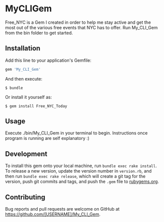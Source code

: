 # MyCLIGem

  Free_NYC is a Gem I created in order to help me stay active and get the most out of the various free events that NYC has to offer.  Run My_CLI_Gem from the bin folder to get started.

## Installation

Add this line to your application's Gemfile:

```ruby
gem 'My_CLI_Gem'
```

And then execute:

    $ bundle

Or install it yourself as:

    $ gem install Free_NYC_Today

## Usage

 Execute ./bin/My_CLI_Gem in your terminal to begin.  Instructions once program is running are self explanatory :)

## Development


To install this gem onto your local machine, run `bundle exec rake install`. To release a new version, update the version number in `version.rb`, and then run `bundle exec rake release`, which will create a git tag for the version, push git commits and tags, and push the `.gem` file to [rubygems.org](https://rubygems.org).

## Contributing

Bug reports and pull requests are welcome on GitHub at https://github.com/[USERNAME]/My_CLI_Gem.
